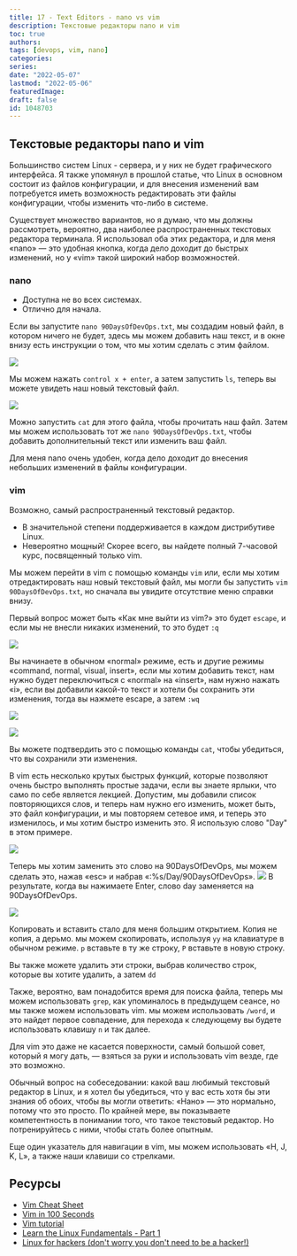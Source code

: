 ```yaml
---
title: 17 - Text Editors - nano vs vim
description: Текстовые редакторы nano и vim
toc: true
authors:
tags: [devops, vim, nano]
categories:
series: 
date: "2022-05-07"
lastmod: "2022-05-06"
featuredImage:
draft: false
id: 1048703
---
```



## Текстовые редакторы nano и vim

Большинство систем Linux - сервера, и у них не будет графического интерфейса. Я также упомянул в прошлой статье, что Linux в основном состоит из файлов конфигурации, и для внесения изменений вам потребуется иметь возможность редактировать эти файлы конфигурации, чтобы изменить что-либо в системе.

Существует множество вариантов, но я думаю, что мы должны рассмотреть, вероятно, два наиболее распространенных текстовых редактора терминала. Я использовал оба этих редактора, и для меня «nano» — это удобная кнопка, когда дело доходит до быстрых изменений, но у «vim» такой широкий набор возможностей.
### nano 

- Доступна не во всех системах.
- Отлично для начала.

Если вы запустите `nano 90DaysOfDevOps.txt`, мы создадим новый файл, в котором ничего не будет, здесь мы можем добавить наш текст, и в окне внизу есть инструкции о том, что мы хотим сделать с этим файлом.

![](../images/Day17_Linux1.png?v1)

Мы можем нажать `control x + enter`, а затем запустить `ls`, теперь вы можете увидеть наш новый текстовый файл.

![](../images/Day17_Linux2.png?v1)

Можно запустить `cat` для этого файла, чтобы прочитать наш файл. Затем мы можем использовать тот же `nano 90DaysOfDevOps.txt`, чтобы добавить дополнительный текст или изменить ваш файл.

Для меня nano очень удобен, когда дело доходит до внесения небольших изменений в файлы конфигурации.
### vim 
Возможно, самый распространенный текстовый редактор.

- В значительной степени поддерживается в каждом дистрибутиве Linux.
- Невероятно мощный! Скорее всего, вы найдете полный 7-часовой курс, посвященный только vim.

Мы можем перейти в vim с помощью команды `vim` или, если мы хотим отредактировать наш новый текстовый файл, мы могли бы запустить `vim 90DaysOfDevOps.txt`, но сначала вы увидите отсутствие меню справки внизу.

Первый вопрос может быть «Как мне выйти из vim?» это будет `escape`, и если мы не внесли никаких изменений, то это будет `:q`

![](../images/Day17_Linux3.png?v1)

Вы начинаете в обычном «normal» режиме, есть и другие режимы «command, normal, visual, insert», если мы хотим добавить текст, нам нужно будет переключиться с «normal» на «insert», нам нужно нажать «i», если вы добавили какой-то текст и хотели бы сохранить эти изменения, тогда вы нажмете escape, а затем `:wq`

![](../images/Day17_Linux4.png?v1)

![](../images/Day17_Linux5.png?v1)


Вы можете подтвердить это с помощью команды `cat`, чтобы убедиться, что вы сохранили эти изменения.

В vim есть несколько крутых быстрых функций, которые позволяют очень быстро выполнять простые задачи, если вы знаете ярлыки, что само по себе является лекцией. Допустим, мы добавили список повторяющихся слов, и теперь нам нужно его изменить, может быть, это файл конфигурации, и мы повторяем сетевое имя, и теперь это изменилось, и мы хотим быстро изменить это. Я использую слово "Day" в этом примере.

![](../images/Day17_Linux6.png?v1)

Теперь мы хотим заменить это слово на 90DaysOfDevOps, мы можем сделать это, нажав «esc» и набрав «:%s/Day/90DaysOfDevOps».
![](../images/Day17_Linux7.png?v1)
В результате, когда вы нажимаете Enter, слово day заменяется на 90DaysOfDevOps.

![](../images/Day17_Linux8.png?v1)

Копировать и вставить стало для меня большим открытием. Копия не копия, а дерьмо. мы можем скопировать, используя `yy` на клавиатуре в обычном режиме. `p` вставьте в ту же строку, `P` вставьте в новую строку.

Вы также можете удалить эти строки, выбрав количество строк, которые вы хотите удалить, а затем `dd`

Также, вероятно, вам понадобится время для поиска файла, теперь мы можем использовать `grep`, как упоминалось в предыдущем сеансе, но мы также можем использовать vim. мы можем использовать `/word`, и это найдет первое совпадение, для перехода к следующему вы будете использовать клавишу `n` и так далее.

Для vim это даже не касается поверхности, самый большой совет, который я могу дать, — взяться за руки и использовать vim везде, где это возможно.

Обычный вопрос на собеседовании: какой ваш любимый текстовый редактор в Linux, и я хотел бы убедиться, что у вас есть хотя бы эти знания об обоих, чтобы вы могли ответить: «Нано» — это нормально, потому что это просто. По крайней мере, вы показываете компетентность в понимании того, что такое текстовый редактор. Но потренируйтесь с ними, чтобы стать более опытным.

Еще один указатель для навигации в vim, мы можем использовать «H, J, K, L», а также наши клавиши со стрелками.

## Ресурсы 
- [Vim Cheat Sheet](https://vim.rtorr.com/)
- [Vim in 100 Seconds](https://www.youtube.com/watch?v=-txKSRn0qeA)
- [Vim tutorial](https://www.youtube.com/watch?v=IiwGbcd8S7I)
- [Learn the Linux Fundamentals - Part 1](https://www.youtube.com/watch?v=kPylihJRG70)
- [Linux for hackers (don't worry you don't need to be a hacker!)](https://www.youtube.com/watch?v=VbEx7B_PTOE)

